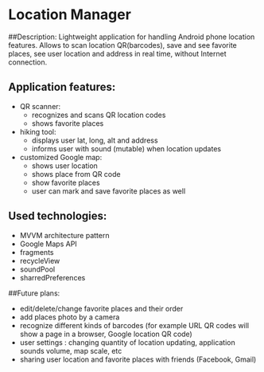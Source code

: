 # Location Manager

##Description:
  Lightweight application for handling Android phone location features. Allows to scan location QR(barcodes), save and see favorite places, see user location and address in real time, without Internet connection. 

## Application features: 
- QR scanner:
   - recognizes and scans QR location codes
   - shows favorite places
- hiking tool:
   - displays user lat, long, alt and address
   - informs user with sound (mutable) when location updates
- customized Google map:
   - shows user location
   - shows place from QR code
   - show favorite places
   - user can mark and save favorite places as well

## Used technologies:
- MVVM architecture pattern
- Google Maps API
- fragments
- recycleView
- soundPool
- sharredPreferences

##Future plans:
- edit/delete/change favorite places and their order
- add places photo by a camera
- recognize different kinds of barcodes (for example URL QR codes will show a page in a browser, Google location QR code)
- user settings : changing quantity of location updating, application sounds volume, map scale, etc
- sharing user location and favorite places with friends (Facebook, Gmail)